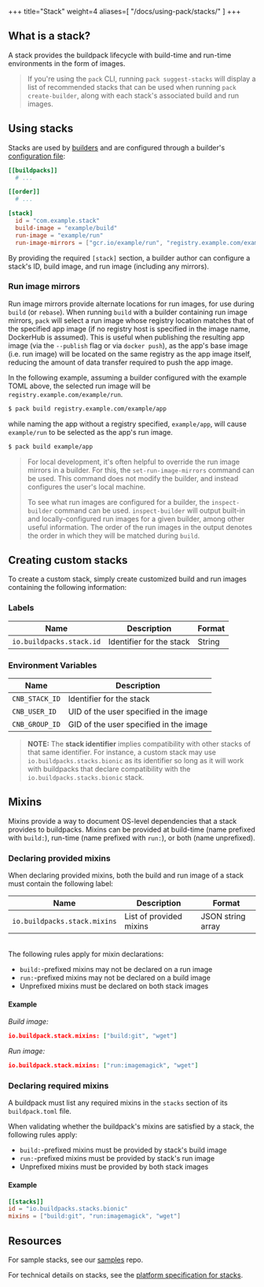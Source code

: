+++
title="Stack"
weight=4
aliases=[
    "/docs/using-pack/stacks/"
]
+++

## What is a stack?

A stack provides the buildpack lifecycle with build-time and run-time environments in the form of images.

<!--more-->

> If you're using the `pack` CLI, running `pack suggest-stacks` will display a list of recommended
stacks that can be used when running `pack create-builder`, along with each stack's associated build and run images.

## Using stacks

Stacks are used by [builders](/docs/concepts/components/builder/#builders-explained) and are configured through a builder's
[configuration file](/docs/concepts/components/builder#builder-configuration):

```toml
[[buildpacks]]
  # ...

[[order]]
  # ...

[stack]
  id = "com.example.stack"
  build-image = "example/build"
  run-image = "example/run"
  run-image-mirrors = ["gcr.io/example/run", "registry.example.com/example/run"]
```

By providing the required `[stack]` section, a builder author can configure a stack's ID, build image, and run image
(including any mirrors).

### Run image mirrors

Run image mirrors provide alternate locations for run images, for use during `build` (or `rebase`).
When running `build` with a builder containing run image mirrors, `pack` will select a run image
whose registry location matches that of the specified app image (if no registry host is specified in the image name,
DockerHub is assumed). This is useful when publishing the resulting app image (via the `--publish` flag or via
`docker push`), as the app's base image (i.e. run image) will be located on the same registry as the app image itself,
reducing the amount of data transfer required to push the app image.

In the following example, assuming a builder configured with the example TOML above, the selected run image will be
`registry.example.com/example/run`.

```bash
$ pack build registry.example.com/example/app
```

while naming the app without a registry specified, `example/app`, will cause `example/run` to be selected as the app's
run image.

```bash
$ pack build example/app
```

> For local development, it's often helpful to override the run image mirrors in a builder. For this, the
> `set-run-image-mirrors` command can be used. This command does not modify the builder, and instead configures the
> user's local machine.
>
> To see what run images are configured for a builder, the
> `inspect-builder` command can be used. `inspect-builder` will output built-in and locally-configured run images for
> a given builder, among other useful information. The order of the run images in the output denotes the order in
> which they will be matched during `build`.

## Creating custom stacks

To create a custom stack, simply create customized build and run images containing the following information:

### Labels

| Name | Description | Format
|------|-------------|--------
| `io.buildpacks.stack.id` | Identifier for the stack | String

### Environment Variables

| Name | Description |
|------|-------------|
| `CNB_STACK_ID` | Identifier for the stack |
| `CNB_USER_ID`  | UID of the user specified in the image |
| `CNB_GROUP_ID` | GID of the user specified in the image |
<p class="spacer"></p>

> **NOTE:** The **stack identifier** implies compatibility with other stacks of that same identifier. For instance, a custom stack may use
> `io.buildpacks.stacks.bionic` as its identifier so long as it will work with buildpacks that declare compatibility with the
> `io.buildpacks.stacks.bionic` stack.

## Mixins

Mixins provide a way to document OS-level dependencies that a stack provides to buildpacks. Mixins can be provided at build-time
(name prefixed with `build:`), run-time (name prefixed with `run:`), or both (name unprefixed).

### Declaring provided mixins

When declaring provided mixins, both the build and run image of a stack must contain the following label:

| Name | Description | Format
|------|-------------|--------
| `io.buildpacks.stack.mixins` | List of provided mixins | JSON string array

\
The following rules apply for mixin declarations:

 - `build:`-prefixed mixins may not be declared on a run image
 - `run:`-prefixed mixins may not be declared on a build image
 - Unprefixed mixins must be declared on both stack images

#### Example

_Build image:_
```json
io.buildpack.stack.mixins: ["build:git", "wget"]
```

_Run image:_
```json
io.buildpack.stack.mixins: ["run:imagemagick", "wget"]
```

### Declaring required mixins

A buildpack must list any required mixins in the `stacks` section of its `buildpack.toml` file.

When validating whether the buildpack's mixins are satisfied by a stack, the following rules apply:

- `build:`-prefixed mixins must be provided by stack's build image
- `run:`-prefixed mixins must be provided by stack's run image
- Unprefixed mixins must be provided by both stack images

#### Example

```toml
[[stacks]]
id = "io.buildpacks.stacks.bionic"
mixins = ["build:git", "run:imagemagick", "wget"]
```

## Resources

For sample stacks, see our [samples][samples] repo.

For technical details on stacks, see the [platform specification for stacks][stack-spec].

[samples]: https://github.com/buildpacks/samples
[stack-spec]: https://github.com/buildpacks/spec/blob/main/platform.md#stacks